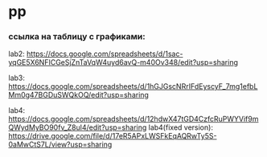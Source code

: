 # pp
### ссылка на таблицу с графиками:
lab2: https://docs.google.com/spreadsheets/d/1sac-yqGE5X6NFICGeSjZnTaVqW4uyd6avQ-m40Ov348/edit?usp=sharing

lab3: https://docs.google.com/spreadsheets/d/1hGJGscNRrIFdEyscyF_7mg1efbLMm0g47BGDuSWQkOQ/edit?usp=sharing

lab4: https://docs.google.com/spreadsheets/d/12hdwX47tGD4CzfcRuPWYVif9mQWydMyBO90fv_Z8ul4/edit?usp=sharing
lab4(fixed version): https://drive.google.com/file/d/17eR5APxLWSFkEqAQRwTy5S-0aMwCtS7L/view?usp=sharing
